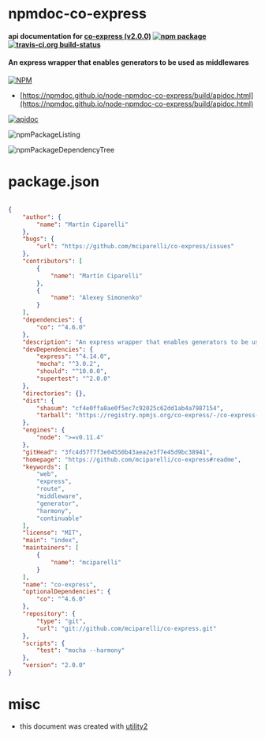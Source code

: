 # npmdoc-co-express

#### api documentation for  [co-express (v2.0.0)](https://github.com/mciparelli/co-express#readme)  [![npm package](https://img.shields.io/npm/v/npmdoc-co-express.svg?style=flat-square)](https://www.npmjs.org/package/npmdoc-co-express) [![travis-ci.org build-status](https://api.travis-ci.org/npmdoc/node-npmdoc-co-express.svg)](https://travis-ci.org/npmdoc/node-npmdoc-co-express)

#### An express wrapper that enables generators to be used as middlewares

[![NPM](https://nodei.co/npm/co-express.png?downloads=true&downloadRank=true&stars=true)](https://www.npmjs.com/package/co-express)

- [https://npmdoc.github.io/node-npmdoc-co-express/build/apidoc.html](https://npmdoc.github.io/node-npmdoc-co-express/build/apidoc.html)

[![apidoc](https://npmdoc.github.io/node-npmdoc-co-express/build/screenCapture.buildCi.browser.%252Ftmp%252Fbuild%252Fapidoc.html.png)](https://npmdoc.github.io/node-npmdoc-co-express/build/apidoc.html)

![npmPackageListing](https://npmdoc.github.io/node-npmdoc-co-express/build/screenCapture.npmPackageListing.svg)

![npmPackageDependencyTree](https://npmdoc.github.io/node-npmdoc-co-express/build/screenCapture.npmPackageDependencyTree.svg)



# package.json

```json

{
    "author": {
        "name": "Martín Ciparelli"
    },
    "bugs": {
        "url": "https://github.com/mciparelli/co-express/issues"
    },
    "contributors": [
        {
            "name": "Martín Ciparelli"
        },
        {
            "name": "Alexey Simonenko"
        }
    ],
    "dependencies": {
        "co": "^4.6.0"
    },
    "description": "An express wrapper that enables generators to be used as middlewares",
    "devDependencies": {
        "express": "^4.14.0",
        "mocha": "^3.0.2",
        "should": "^10.0.0",
        "supertest": "^2.0.0"
    },
    "directories": {},
    "dist": {
        "shasum": "cf4e0ffa8ae0f5ec7c92025c62dd1ab4a7987154",
        "tarball": "https://registry.npmjs.org/co-express/-/co-express-2.0.0.tgz"
    },
    "engines": {
        "node": ">=v0.11.4"
    },
    "gitHead": "3fc4d57f7f3e04550b43aea2e3f7e45d9bc38941",
    "homepage": "https://github.com/mciparelli/co-express#readme",
    "keywords": [
        "web",
        "express",
        "route",
        "middleware",
        "generator",
        "harmony",
        "continuable"
    ],
    "license": "MIT",
    "main": "index",
    "maintainers": [
        {
            "name": "mciparelli"
        }
    ],
    "name": "co-express",
    "optionalDependencies": {
        "co": "^4.6.0"
    },
    "repository": {
        "type": "git",
        "url": "git://github.com/mciparelli/co-express.git"
    },
    "scripts": {
        "test": "mocha --harmony"
    },
    "version": "2.0.0"
}
```



# misc
- this document was created with [utility2](https://github.com/kaizhu256/node-utility2)
